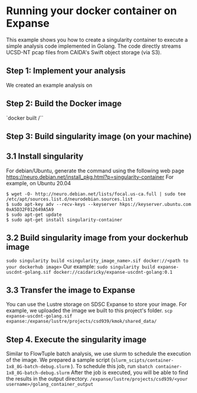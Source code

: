 # Running your docker container on Expanse
This example shows you how to create a singularity container to execute a simple analysis code implemented in Golang. The code directly streams UCSD-NT pcap files from CAIDA's Swift object storage (via S3).

## Step 1: Implement your analysis
We created an example analysis on 

## Step 2: Build the Docker image
`docker built <your docker hub>/<your dockerhub repo>``

## Step 3: Build singularity image (on your machine)
## 3.1 Install singularity
For debian/Ubuntu, generate the command using the following web page
https://neuro.debian.net/install_pkg.html?p=singularity-container
For example, on Ubuntu 20.04
```
$ wget -O- http://neuro.debian.net/lists/focal.us-ca.full | sudo tee /etc/apt/sources.list.d/neurodebian.sources.list
$ sudo apt-key adv --recv-keys --keyserver hkps://keyserver.ubuntu.com 0xA5D32F012649A5A9
$ sudo apt-get update
$ sudo apt-get install singularity-container
```
## 3.2 Build singularity image from your dockerhub image
`sudo singularity build <singularity_image_name>.sif docker://<path to your dockerhub image>`
Our example: 
`sudo singularity build expanse-uscdnt-golang.sif docker://caidaricky/expanse-uscdnt-golang:0.1`

## 3.3 Transfer the image to Expanse
You can use the Lustre storage on SDSC Expanse to store your image. 
For example, we uploaded the image we built to this project's folder.
`scp expanse-uscdnt-golang.sif expanse:/expanse/lustre/projects/csd939/kmok/shared_data/`

## Step 4. Execute the singularity image
Similar to FlowTuple batch analysis, we use slurm to schedule the execution of the image. We prepared a sample script (`slurm_scipts/container-1x8_8G-batch-debug.slurm` ). To schedule this job, run
`sbatch container-1x8_8G-batch-debug.slurm`
After the job is executed, you will be able to find the results in the output directory.
`/expanse/lustre/projects/csd939/<your username>/golang_container_output`